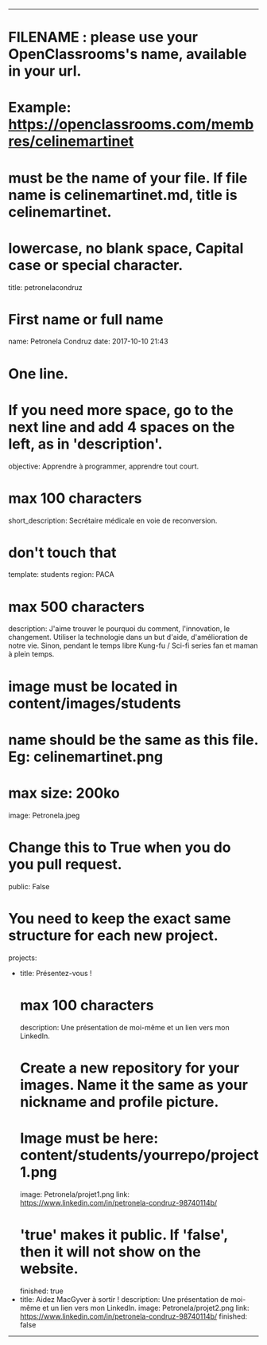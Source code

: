 
 ---
 # FILENAME : please use your OpenClassrooms's name, available in your url.
 # Example: https://openclassrooms.com/membres/celinemartinet
 # must be the name of your file. If file name is celinemartinet.md, title is celinemartinet.
 # lowercase, no blank space, Capital case or special character.
 title: petronelacondruz
 
 # First name or full name
 name: Petronela Condruz
 date: 2017-10-10 21:43
 
 # One line.
 # If you need more space, go to the next line and add 4 spaces on the left, as in 'description'.
 objective: Apprendre à programmer, apprendre tout court.
 
 # max 100 characters
 short_description: Secrétaire médicale en voie de reconversion.
 
 # don't touch that
 template: students
 region: PACA
 
 # max 500 characters	
 description:
     J'aime trouver le pourquoi du comment, l'innovation, le changement. Utiliser la technologie dans un but d'aide, d'amélioration de notre vie. Sinon, pendant le temps libre Kung-fu / Sci-fi series fan et maman à plein temps.
 
 # image must be located in content/images/students
 # name should be the same as this file. Eg: celinemartinet.png
 # max size: 200ko
 image: Petronela.jpeg
 
 # Change this to True when you do you pull request.
 public: False

 # You need to keep the exact same structure for each new project.
 projects:
   - title: Présentez-vous !
     # max 100 characters
     description: Une présentation de moi-même et un lien vers mon LinkedIn.
     # Create a new repository for your images. Name it the same as your nickname and profile picture.
     # Image must be here: content/students/yourrepo/project1.png
     image: Petronela/projet1.png
     link: https://www.linkedin.com/in/petronela-condruz-98740114b/
     # 'true' makes it public. If 'false', then it will not show on the website.
     finished: true
   - title: Aidez MacGyver à sortir !
     description: Une présentation de moi-même et un lien vers mon LinkedIn.
     image: Petronela/projet2.png
     link: https://www.linkedin.com/in/petronela-condruz-98740114b/
     finished: false
 
 ---
 
